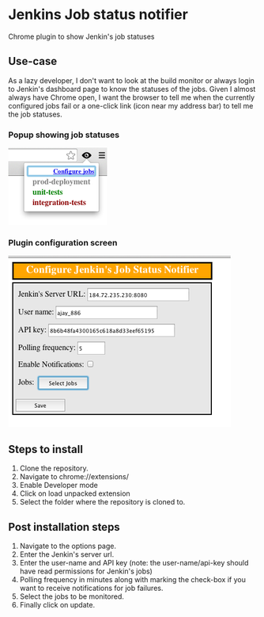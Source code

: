 Jenkins Job status notifier
========================

Chrome plugin to show Jenkin's job statuses

Use-case
-----------------
As a lazy developer, I don't want to look at the build monitor or always login to Jenkin's dashboard page to know the statuses of the jobs.
Given I almost always have Chrome open, I want the browser to tell me when the currently configured jobs fail or a one-click link (icon near my address bar)
to tell me the job statuses.

### Popup showing job statuses ######

![Popup image](/images/popup_screenshot.png "Popup showing job statuses")


### Plugin configuration screen ######
![Plugin configuration image](/images/options_screenshot.png "Plugin configuration screen")


Steps to install
----------------

1. Clone the repository.
2. Navigate to chrome://extensions/
3. Enable Developer mode
4. Click on load unpacked extension
5. Select the folder where the repository is cloned to.

Post installation steps
-----------------------

1. Navigate to the options page.
2. Enter the Jenkin's server url.
3. Enter the user-name and API key (note: the user-name/api-key should have read permissions for Jenkin's jobs)
4. Polling frequency in minutes along with marking the check-box if you want to receive notifications for job failures.
5. Select the jobs to be monitored.
6. Finally click on update.


